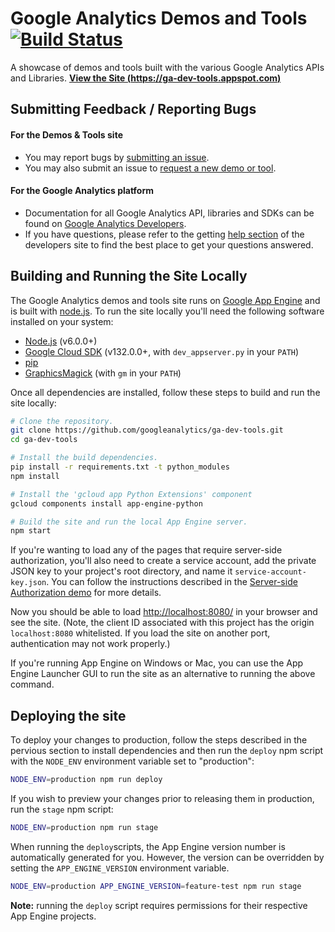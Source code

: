 # Google Analytics Demos and Tools [![Build Status](https://travis-ci.org/googleanalytics/ga-dev-tools.svg?branch=master)](https://travis-ci.org/googleanalytics/ga-dev-tools)

A showcase of demos and tools built with the various Google Analytics APIs and Libraries.
**[View the Site (https://ga-dev-tools.appspot.com)](https://ga-dev-tools.appspot.com)**

## Submitting Feedback / Reporting Bugs

#### For the Demos & Tools site

- You may report bugs by [submitting an issue](https://github.com/googleanalytics/ga-dev-tools/issues/new).
- You may also submit an issue to [request a new demo or tool](https://github.com/googleanalytics/ga-dev-tools/issues/new).

#### For the Google Analytics platform

- Documentation for all Google Analytics API, libraries and SDKs can be found on [Google Analytics Developers](http://developers.google.com/analytics).
- If you have questions, please refer to the getting [help section](http://developers.google.com/analytics/help/) of the developers site to find the best place to get your questions answered.

## Building and Running the Site Locally

The Google Analytics demos and tools site runs on [Google App Engine](https://cloud.google.com/appengine/) and is built with [node.js](http://nodejs.org/). To run the site locally you'll need the following software installed on your system:

- [Node.js](https://nodejs.org/en/download/) (v6.0.0+)
- [Google Cloud SDK](https://cloud.google.com/sdk/docs/) (v132.0.0+, with `dev_appserver.py` in your `PATH`)
- [pip](https://pypi.python.org/pypi/pip)
- [GraphicsMagick](http://www.graphicsmagick.org/) (with `gm` in your `PATH`)

Once all dependencies are installed, follow these steps to build and run the site locally:

```sh
# Clone the repository.
git clone https://github.com/googleanalytics/ga-dev-tools.git
cd ga-dev-tools

# Install the build dependencies.
pip install -r requirements.txt -t python_modules
npm install

# Install the 'gcloud app Python Extensions' component
gcloud components install app-engine-python

# Build the site and run the local App Engine server.
npm start
```

If you're wanting to load any of the pages that require server-side authorization, you'll also need to create a service account, add the private JSON key to your project's root directory, and name it `service-account-key.json`. You can follow the instructions described in the [Server-side Authorization demo](https://ga-dev-tools.appspot.com/embed-api/server-side-authorization/) for more details.

Now you should be able to load [http://localhost:8080/](http://localhost:8080/) in your browser and see the site. (Note, the client ID associated with this project has the origin `localhost:8080` whitelisted. If you load the site on another port, authentication may not work properly.)

If you're running App Engine on Windows or Mac, you can use the App Engine Launcher GUI to run the site as an alternative to running the above command.

## Deploying the site

To deploy your changes to production, follow the steps described in the pervious section to install dependencies and then run the `deploy` npm script with the `NODE_ENV` environment variable set to "production":

```sh
NODE_ENV=production npm run deploy
```

If you wish to preview your changes prior to releasing them in production, run the `stage` npm script:

```sh
NODE_ENV=production npm run stage
```

When running the `deploy`scripts, the App Engine version number is automatically generated for you. However, the version can be overridden by setting the `APP_ENGINE_VERSION` environment variable.

```sh
NODE_ENV=production APP_ENGINE_VERSION=feature-test npm run stage
```

**Note:** running the `deploy` script requires permissions for their respective App Engine projects.
